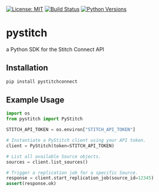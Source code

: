 [![License: MIT](https://img.shields.io/badge/License-MIT-yellow.svg)](https://opensource.org/licenses/MIT)
[![Build Status](https://travis-ci.com/dwallace0723/pystitch.svg?branch=master)](https://travis-ci.com/dwallace0723/pystitch)
[![Python Versions](https://img.shields.io/badge/python-3.6%20%7C%203.7-blue.svg)](https://pypi.python.org/pypi/ansicolortags/)

# pystitch
a Python SDK for the Stitch Connect API

## Installation

```bash
pip install pystitchconnect
```

## Example Usage

```python
import os
from pystitch import PyStitch

STITCH_API_TOKEN = os.environ["STITCH_API_TOKEN"]

# Instantiate a PyStitch client using your API token.
client = PyStitch(token=STITCH_API_TOKEN)

# List all available Source objects.
sources = client.list_sources()

# Trigger a replication job for a specific Source.
response = client.start_replication_job(source_id=12345)
assert(response.ok)
```
